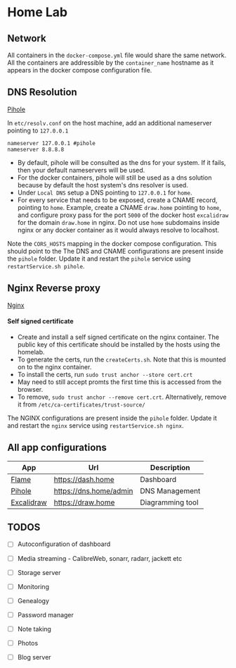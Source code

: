 # Home Lab #

## Network ##

All containers in the `docker-compose.yml` file would share the same network. All the containers are addressible by the `container_name` hostname as it appears in the docker compose configuration file.

## DNS Resolution ##

[Pihole](https://pi-hole.net/)

In `etc/resolv.conf` on the host machine, add an additional nameserver pointing to `127.0.0.1`

```
nameserver 127.0.0.1 #pihole
nameserver 8.8.8.8
```

- By default, pihole will be consulted as the dns for your system. If it fails, then your default nameservers will be used.
- For the docker containers, pihole will still be used as a dns solution because by default the host system's dns resolver is used.
- Under `Local DNS` setup a DNS pointing to `127.0.0.1` for `home`.
- For every service that needs to be exposed, create a CNAME record, pointing to `home`. Example, create a CNAME `draw.home` pointing to `home`, and configure proxy pass for the port `5000` of the docker host `excalidraw` for the domain `draw.home` in nginx. Do not use `home` subdomains inside nginx or any docker container as it would always resolve to localhost.

Note the `CORS_HOSTS` mapping in the docker compose configuration. This should point to the 
The DNS and CNAME configurations are present inside the `pihole` folder. Update it and restart the `pihole` service using `restartService.sh pihole`.

## Nginx Reverse proxy ##

[Nginx](https://nginx.org/en/)

#### Self signed certificate ####

- Create and install a self signed certificate on the nginx container. The public key of this certificate should be installed by the hosts using the homelab.
- To generate the certs, run the `createCerts.sh`. Note that this is mounted on to the nginx container.
- To install the certs, run `sudo trust anchor --store cert.crt`
- May need to still accept promts the first time this is accessed from the browser.
- To remove, `sudo trust anchor --remove cert.crt`. Alternatively, remove it from `/etc/ca-certificates/trust-source/`

The NGINX configurations are present inside the `pihole` folder. Update it and restart the `nginx` service using `restartService.sh nginx`.

## All app configurations ##

| App                                          | Url                    | Description      |
|----------------------------------------------|------------------------|------------------|
| [Flame](https://github.com/pawelmalak/flame) | https://dash.home      | Dashboard        |
| [Pihole](https://pi-hole.net/)               | https://dns.home/admin | DNS Management   |
| [Excalidraw](https://excalidraw.com)         | https://draw.home      | Diagramming tool |

## TODOS ##

- [ ] Autoconfiguration of dashboard
- [ ] Media streaming - CalibreWeb, sonarr, radarr, jackett etc
- [ ] Storage server
- [ ] Monitoring
- [ ] Genealogy
- [ ] Password manager
- [ ] Note taking
- [ ] Photos
- [ ] Blog server



